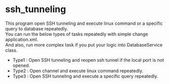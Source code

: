 # ssh_tunneling

This program open SSH tunneling and execute linux command or a specific query to database repeatedly.\
You can run the below types of tasks repeatedly with simple change application.xml.\
And also, run more complex task if you put your logic into DatabaseService class.
  - Type1 : Open SSH tunneling and reopen ssh tunnel if the local port is not opened.
  - Type2 : Open channel and execute linux command repeatedly.
  - Type3 : Open SSH tunneling and execute a specific query repeatedly.
